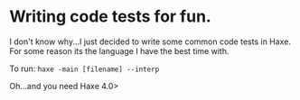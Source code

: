 # Writing code tests for fun.

I don't know why...I just decided to write some common code tests in Haxe.
For some reason its the language I have the best time with.

To run:
``haxe -main [filename] --interp``

Oh...and you need Haxe 4.0>